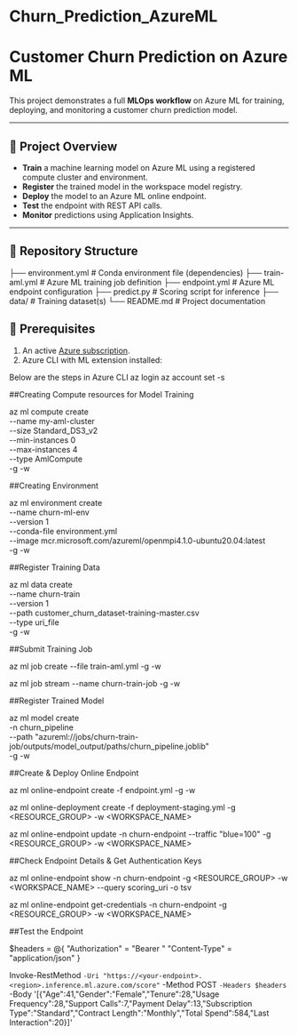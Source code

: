 # Churn_Prediction_AzureML
# Customer Churn Prediction on Azure ML

This project demonstrates a full **MLOps workflow** on Azure ML for training, deploying, and monitoring a customer churn prediction model.

---

## 🚀 Project Overview
- **Train** a machine learning model on Azure ML using a registered compute cluster and environment.  
- **Register** the trained model in the workspace model registry.  
- **Deploy** the model to an Azure ML online endpoint.  
- **Test** the endpoint with REST API calls.  
- **Monitor** predictions using Application Insights.  

---

## 📂 Repository Structure
├── environment.yml # Conda environment file (dependencies)
├── train-aml.yml # Azure ML training job definition
├── endpoint.yml # Azure ML endpoint configuration
├── predict.py # Scoring script for inference
├── data/ # Training dataset(s)
└── README.md # Project documentation

## 🔑 Prerequisites
1. An active [Azure subscription](https://azure.microsoft.com/free/).  
2. Azure CLI with ML extension installed:

Below are the steps in Azure CLI
az login
az account set -s <your-subscription-id>

##Creating Compute resources for Model Training

az ml compute create \
  --name my-aml-cluster \
  --size Standard_DS3_v2 \
  --min-instances 0 \
  --max-instances 4 \
  --type AmlCompute \
  -g <Resource Group> -w <workspace>
  
##Creating Environment  

az ml environment create \
  --name churn-ml-env \
  --version 1 \
  --conda-file environment.yml \
  --image mcr.microsoft.com/azureml/openmpi4.1.0-ubuntu20.04:latest \
  -g <Resource Group> -w <workspace>

##Register Training Data

  az ml data create \
  --name churn-train \
  --version 1 \
  --path customer_churn_dataset-training-master.csv \
  --type uri_file \
  -g <Resource Group> -w <workspace>

##Submit Training Job

az ml job create --file train-aml.yml -g <Resource Group> -w <workspace>

az ml job stream --name churn-train-job -g <Resource Group> -w <workspace>

##Register Trained Model

az ml model create \
  -n churn_pipeline \
  --path "azureml://jobs/churn-train-job/outputs/model_output/paths/churn_pipeline.joblib" \
  -g <Resource Group> -w <workspace>

##Create & Deploy Online Endpoint

az ml online-endpoint create -f endpoint.yml -g <Resource Group> -w <workspace>

az ml online-deployment create -f deployment-staging.yml -g <RESOURCE_GROUP> -w <WORKSPACE_NAME>

az ml online-endpoint update -n churn-endpoint --traffic "blue=100" -g <RESOURCE_GROUP> -w <WORKSPACE_NAME>


##Check Endpoint Details & Get Authentication Keys

az ml online-endpoint show -n churn-endpoint -g <RESOURCE_GROUP> -w <WORKSPACE_NAME> --query scoring_uri -o tsv

az ml online-endpoint get-credentials -n churn-endpoint -g <RESOURCE_GROUP> -w <WORKSPACE_NAME>

##Test the Endpoint

$headers = @{
  "Authorization" = "Bearer <your-primary-or-secondary-key>"
  "Content-Type"  = "application/json"
}

Invoke-RestMethod `
  -Uri "https://<your-endpoint>.<region>.inference.ml.azure.com/score" `
  -Method POST `
  -Headers $headers `
  -Body '[{"Age":41,"Gender":"Female","Tenure":28,"Usage Frequency":28,"Support Calls":7,"Payment Delay":13,"Subscription Type":"Standard","Contract Length":"Monthly","Total Spend":584,"Last Interaction":20}]'







